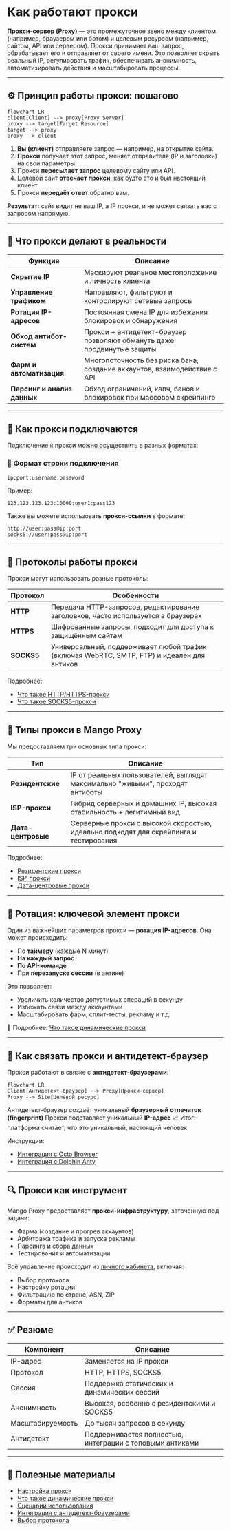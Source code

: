 # Как работают прокси

**Прокси-сервер (Proxy)** — это промежуточное звено между клиентом (например, браузером или ботом) и целевым ресурсом (например, сайтом, API или сервером). Прокси принимает ваш запрос, обрабатывает его и отправляет от своего имени. Это позволяет скрыть реальный IP, регулировать трафик, обеспечивать анонимность, автоматизировать действия и масштабировать процессы.

---

## ⚙️ Принцип работы прокси: пошагово

```mermaid
flowchart LR
client[Client] --> proxy[Proxy Server]
proxy --> target[Target Resource]
target --> proxy
proxy --> client
```

1. **Вы (клиент)** отправляете запрос — например, на открытие сайта.
2. **Прокси** получает этот запрос, меняет отправителя (IP и заголовки) на свои параметры.
3. Прокси **пересылает запрос** целевому сайту или API.
4. Целевой сайт **отвечает прокси**, как будто это и был настоящий клиент.
5. Прокси **передаёт ответ** обратно вам.

**Результат**: сайт видит не ваш IP, а IP прокси, и не может связать вас с запросом напрямую.

---

## 🎯 Что прокси делают в реальности

| Функция                     | Описание                                                                 |
| --------------------------- | ------------------------------------------------------------------------ |
| **Скрытие IP**              | Маскируют реальное местоположение и личность клиента                     |
| **Управление трафиком**     | Направляют, фильтруют и контролируют сетевые запросы                     |
| **Ротация IP-адресов**      | Постоянная смена IP для избежания блокировок и обнаружения               |
| **Обход антибот-систем**    | Прокси + антидетект-браузер позволяют обмануть даже продвинутые защиты   |
| **Фарм и автоматизация**    | Многопоточность без риска бана, создание аккаунтов, взаимодействие с API |
| **Парсинг и анализ данных** | Обход ограничений, капч, банов и блокировок при массовом скрейпинге      |

---

## 🔌 Как прокси подключаются

Подключение к прокси можно осуществить в разных форматах:

### 🧩 Формат строки подключения

```
ip:port:username:password
```

Пример:

```
123.123.123.123:10000:user1:pass123
```

Также вы можете использовать **прокси-ссылки** в формате:

```
http://user:pass@ip:port
socks5://user:pass@ip:port
```

---

## 📡 Протоколы работы прокси

Прокси могут использовать разные протоколы:

| Протокол   | Особенности                                                                                |
| ---------- | ------------------------------------------------------------------------------------------ |
| **HTTP**   | Передача HTTP-запросов, редактирование заголовков, часто используется в браузерах          |
| **HTTPS**  | Шифрованные запросы, подходит для доступа к защищённым сайтам                              |
| **SOCKS5** | Универсальный, поддерживает любой трафик (включая WebRTC, SMTP, FTP) и идеален для антиков |

Подробнее:

* [Что такое HTTP/HTTPS-прокси](../протоколы-прокси/что-такое-http-https-прокси.md)
* [Что такое SOCKS5-прокси](../протоколы-прокси/что-такое-socks5-прокси.md)

---

## 🧠 Типы прокси в Mango Proxy

Мы предоставляем три основных типа прокси:

| Тип                | Описание                                                                              |
| ------------------ | ------------------------------------------------------------------------------------- |
| **Резидентские**   | IP от реальных пользователей, выглядят максимально "живыми", проходят антиботы        |
| **ISP-прокси**     | Гибрид серверных и домашних IP, высокая стабильность + легитимный вид                 |
| **Дата-центровые** | Серверные прокси с высокой скоростью, идеально подходят для скрейпинга и тестирования |

Подробнее:

* [Резидентские прокси](../продукты-и-услуги/типы-прокси/что-такое-резидентские-прокси.md)
* [ISP-прокси](../продукты-и-услуги/типы-прокси/что-такое-isp-прокси.md)
* [Дата-центровые прокси](../продукты-и-услуги/типы-прокси/что-такое-дата-центровые-прокси.md)

---

## 🔁 Ротация: ключевой элемент прокси

Один из важнейших параметров прокси — **ротация IP-адресов**. Она может происходить:

* По **таймеру** (каждые N минут)
* **На каждый запрос**
* **По API-команде**
* При **перезапуске сессии** (в антике)

Это позволяет:

* Увеличить количество допустимых операций в секунду
* Избежать связи между аккаунтами
* Масштабировать фарм, сплит-тесты, рекламу и т.д.

📘 Подробнее: [Что такое динамические прокси](../продукты-и-услуги/типы-прокси/что-такое-динамические-прокси.md)

---

## 🧱 Как связать прокси и антидетект-браузер

Прокси работают в связке с **антидетект-браузерами**:

```mermaid
flowchart LR
Client[Антидетект-браузер] --> Proxy[Прокси-сервер]
Proxy --> Site[Целевой ресурс]
```

Антидетект-браузер создаёт уникальный **браузерный отпечаток (fingerprint)**
Прокси подставляет уникальный **IP-адрес**
📈 Итог: платформа считает, что это уникальный, настоящий человек

Инструкции:

* [Интеграция с Octo Browser](../../браузеры/антидетект/octo.md)
* [Интеграция с Dolphin Anty](../../браузеры/антидетект/dolphin-anty.md)

---

## 🔍 Прокси как инструмент

Mango Proxy предоставляет **прокси-инфраструктуру**, заточенную под задачи:

* Фарма (создание и прогрев аккаунтов)
* Арбитража трафика и запуска рекламы
* Парсинга и сбора данных
* Тестирования и автоматизации

Всё управление происходит из [личного кабинета](../../начало-работы/настройка-прокси.md), включая:

* Выбор протокола
* Настройку ротации
* Фильтрацию по стране, ASN, ZIP
* Форматы для антиков

---

## ✅ Резюме

| Компонент        | Описание                                                 |
| ---------------- | -------------------------------------------------------- |
| IP-адрес         | Заменяется на IP прокси                                  |
| Протокол         | HTTP, HTTPS, SOCKS5                                      |
| Сессия           | Поддержка статических и динамических сессий              |
| Анонимность      | Высокая, особенно с резидентскими и SOCKS5               |
| Масштабируемость | До тысяч запросов в секунду                              |
| Антидетект       | Поддерживается полностью, интеграции с топовыми антиками |

---

## 📘 Полезные материалы

* [Настройка прокси](../../начало-работы/настройка-прокси.md)
* [Что такое динамические прокси](../продукты-и-услуги/типы-прокси/что-такое-динамические-прокси.md)
* [Сценарии использования](../../варианты-использования/)
* [Интеграция с антидетект-браузерами](../../браузеры/антидетект/)
* [Выбор протокола](../протоколы-прокси/)
